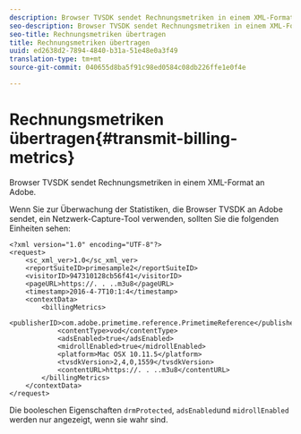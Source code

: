 ```yaml
---
description: Browser TVSDK sendet Rechnungsmetriken in einem XML-Format an Adobe.
seo-description: Browser TVSDK sendet Rechnungsmetriken in einem XML-Format an Adobe.
seo-title: Rechnungsmetriken übertragen
title: Rechnungsmetriken übertragen
uuid: ed2638d2-7894-4840-b31a-51e48e0a3f49
translation-type: tm+mt
source-git-commit: 040655d8ba5f91c98ed0584c08db226ffe1e0f4e

---
```



# Rechnungsmetriken übertragen{#transmit-billing-metrics}

Browser TVSDK sendet Rechnungsmetriken in einem XML-Format an Adobe.

<!--<a id="example_13ABDB1CC0B549968A534765378DA3A0"></a>-->

Wenn Sie zur Überwachung der Statistiken, die Browser TVSDK an Adobe sendet, ein Netzwerk-Capture-Tool verwenden, sollten Sie die folgenden Einheiten sehen:

```
<?xml version="1.0" encoding="UTF-8"?>
<request>
    <sc_xml_ver>1.0</sc_xml_ver>
    <reportSuiteID>primesample2</reportSuiteID>
    <visitorID>947310128cb56f41</visitorID>
    <pageURL>https://. . ..m3u8</pageURL>
    <timestamp>2016-4-7T10:1:4</timestamp>
    <contextData>
        <billingMetrics>
            <publisherID>com.adobe.primetime.reference.PrimetimeReference</publisherID>
            <contentType>vod</contentType>
            <adsEnabled>true</adsEnabled>
            <midrollEnabled>true</midrollEnabled>
            <platform>Mac OSX 10.11.5</platform>
            <tvsdkVersion>2,4,0,1559</tvsdkVersion>
            <contentURL>https://. . ..m3u8</contentURL>
        </billingMetrics>
    </contextData>
</request>
```

Die booleschen Eigenschaften `drmProtected`, `adsEnabled`und `midrollEnabled` werden nur angezeigt, wenn sie wahr sind.